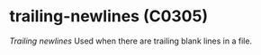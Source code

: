 # trailing-newlines (C0305)

*Trailing newlines* Used when there are trailing blank lines in a file.
